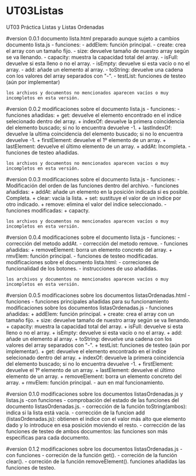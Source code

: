 # UT03Listas
UT03 Práctica Listas y Listas Ordenadas

#version 0.0.1
documento lista.html preparado aunque sujeto a cambios
documento lista.js - funciones:
    - addElem: función principal.
    - create: crea el array con un tamaño fijo.
    - size: devuelve tamaño de nuestro array según se va llenando.
    - capacity: muestra la capacidad total del array.
    - isFull: devuelve si esta lleno o no el array.
    - isEmpty: devuelve si esta vacío o no el array.
    - add: añade un elemento al array.
    - toString: devuelve una cadena con los valores del array separados con "-".
    - testList: funciones de testeo (aún por implementar)

    los archivos y documentos no mencionados aparecen vacíos o muy incompletos en esta versión.

#version 0.0.2
modificaciones sobre el documento lista.js - funciones:
    - funciones añadidas:
        + get: devuelve el elemento encontrado en el indice selecionado dentro del array.
        + indexOf: devuelve la primera coincidencia del elemento buscado; si no lo encuentra devuelve -1.
        + lastIndexOf: devuelve la ultima coincidencia del elemento buscado; si no lo encuentra devuelve -1.
        + firstElement: devuelve el 1º elemento de un array.
        + lastElement: devuelve el último elemento de un array.
        + addAt: Incompleta.
    - funciones de testeo añadidas.

    los archivos y documentos no mencionados aparecen vacíos o muy incompletos en esta versión.

#version 0.0.3
modificaciones sobre el documento lista.js - funciones:
    - Modificación del orden de las funciones dentro del archivo.
    - funciones añadidas:
        + addAt: añade un elemento en la posición indicada si es posible. Completa.
        + clear: vacia la lista.
        + set: sustituye el valor de un indice por otro indicado.
        + remove: elimina el valor del indice seleccionado.
    - funciones modificadas: 
        + capacty.

    los archivos y documentos no mencionados aparecen vacíos o muy incompletos en esta versión.

#version 0.0.4
modificaciones sobre el documento lista.js - funciones:
    - corrección del metodo addAt.
    - corrección del metodo remove.
    - funciones añadidas:
        + removeElement: borra un elemento concreto del array.
        + rmvElem: función principal.
    - funciones de testeo modificadas.
modificaciones sobre el documento lista.html:
    - correciones de funcionalidad de los botones.
    - instrucciones de uso añadidas.

    los archivos y documentos no mencionados aparecen vacíos o muy incompletos en esta versión.

#version 0.0.5
modificaciones sobre los documentos listasOrdenadas.html - funciones
    - funciones principales añadidas para su funcionamiento
modificaciones sobre los documentos listasOrdenadas.js
    - funciones añadidas:
        + addElem: función principal.
        + create: crea el array con un tamaño fijo.
        + size: devuelve tamaño de nuestro array según se va llenando.
        + capacity: muestra la capacidad total del array.
        + isFull: devuelve si esta lleno o no el array.
        + isEmpty: devuelve si esta vacío o no el array.
        + add: añade un elemento al array.
        + toString: devuelve una cadena con los valores del array separados con "-".
        + testList: funciones de testeo (aún por implementar).
        + get: devuelve el elemento encontrado en el indice selecionado dentro del array.
        + indexOf: devuelve la primera coincidencia del elemento buscado; si no lo encuentra devuelve -1.
        + firstElement: devuelve el 1º elemento de un array.
        + lastElement: devuelve el último elemento de un array.
        + removeElement: borra un elemento concreto del array.
        + rmvElem: función principal.
    - aun en mal funcionamiento.

#version 0.1.0
modificaciones sobre los documentos listasOrdenadas.js y listas.js -con funciones
    - comprobación del estado de las funciones del documento listasOrdenadas.js.
    - corrección de la función toString(ambos): indica si la lista está vacía.
    - corrección de la funcion add (listasOrdenadas.js): obtienen el indice con el valor más alto que elemento dado y lo introduce en esa posición moviendo el resto.
    - corrección de las funciones de testeo de ambos documentos: las funciones son más especificas para cada documento.

#version 0.1.2
modificaciones sobre los documentos listasOrdenadas.js - con funciones
    - correción de la función get().
    - correción de la función clear().
    - correción de la función removeElement().
funciones añadidas las funciones de testeo.

